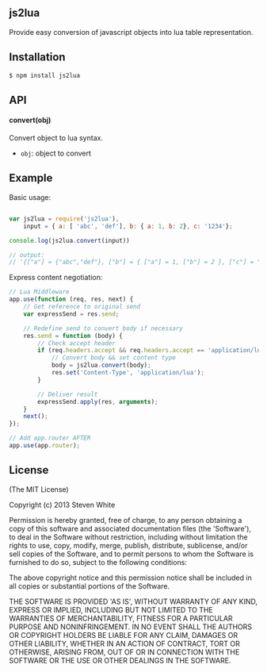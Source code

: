 ## js2lua

Provide easy conversion of javascript objects into lua table representation.

## Installation

```bash
$ npm install js2lua
```

## API

#### convert(obj)

Convert object to lua syntax.

* `obj`: object to convert

## Example

Basic usage:

```javascript

var js2lua = require('js2lua'),
    input = { a: [ 'abc', 'def'], b: { a: 1, b: 2}, c: '1234'};

console.log(js2lua.convert(input))

// output:
// '{["a"] = {"abc","def"}, ["b"] = { ["a"] = 1, ["b"] = 2 }, ["c"] = "1234" }

```

Express content negotiation:

```javascript
// Lua Middleware
app.use(function (req, res, next) {
    // Get reference to original send
    var expressSend = res.send;

    // Redefine send to convert body if necessary
    res.send = function (body) {
        // Check accept header
        if (req.headers.accept && req.headers.accept == 'application/lua') {
            // Convert body && set content type
            body = js2lua.convert(body);
            res.set('Content-Type', 'application/lua');
        }

        // Deliver result
        expressSend.apply(res, arguments);
    }
    next();
});

// Add app.router AFTER
app.use(app.router);
```

## License

(The MIT License)

Copyright (c) 2013 Steven White

Permission is hereby granted, free of charge, to any person obtaining a copy of this software and associated documentation files (the 'Software'), to deal in the Software without restriction, including without limitation the rights to use, copy, modify, merge, publish, distribute, sublicense, and/or sell copies of the Software, and to permit persons to whom the Software is furnished to do so, subject to the following conditions:

The above copyright notice and this permission notice shall be included in all copies or substantial portions of the Software.

THE SOFTWARE IS PROVIDED 'AS IS', WITHOUT WARRANTY OF ANY KIND, EXPRESS OR IMPLIED, INCLUDING BUT NOT LIMITED TO THE WARRANTIES OF MERCHANTABILITY, FITNESS FOR A PARTICULAR PURPOSE AND NONINFRINGEMENT. IN NO EVENT SHALL THE AUTHORS OR COPYRIGHT HOLDERS BE LIABLE FOR ANY CLAIM, DAMAGES OR OTHER LIABILITY, WHETHER IN AN ACTION OF CONTRACT, TORT OR OTHERWISE, ARISING FROM, OUT OF OR IN CONNECTION WITH THE SOFTWARE OR THE USE OR OTHER DEALINGS IN THE SOFTWARE.